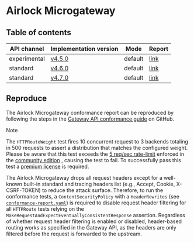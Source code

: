 # Airlock Microgateway

## Table of contents

| API channel  | Implementation version                                               | Mode    | Report                                           |
|--------------|----------------------------------------------------------------------|---------|--------------------------------------------------|
| experimental | [v4.5.0](https://github.com/airlock/microgateway/releases/tag/4.5.0) | default | [link](./experimental-4.5.0-default-report.yaml) |
| standard    | [v4.6.0](https://github.com/airlock/microgateway/releases/tag/4.6.0) | default | [link](./standard-4.6.0-default-report.yaml) |
| standard    | [v4.7.0](https://github.com/airlock/microgateway/releases/tag/4.7.0) | default | [link](./standard-4.7.0-default-report.yaml) |

## Reproduce

The Airlock Microgateway conformance report can be reproduced by following the steps in the [Gateway API conformance guide](https://github.com/airlock/microgateway/tree/main/gateway-api/conformance/conformance.md) on GitHub.

> [!NOTE]
> The `HTTPRouteWeight` test fires 10 concurrent request to 3 backends totaling in 500 requests to assert a distribution that matches the configured weight.
> Please be aware that this test exceeds the [5 req/sec rate-limit](https://docs.airlock.com/microgateway/latest/?topic=MGW-00000056) enforced in the <!-- markdown-link-check-disable --> [community edition](https://www.airlock.com/en/secure-access-hub/components/microgateway/community-edition) <!-- markdown-link-check-enable -->, causing the test to fail.
> To successfully pass this test a <!-- markdown-link-check-disable --> [premium license](https://www.airlock.com/en/secure-access-hub/components/microgateway/premium-edition)  <!-- markdown-link-check-enable --> is required.
> 
> The Airlock Microgateway drops all request headers except for a well-known built-in standard and tracing headers list (e.g., Accept, Cookie, X-CSRF-TOKEN) to reduce the attack surface.
> Therefore, to run the conformance tests, a `ContentSecurityPolicy` with a `HeaderRewrites` (see [`conformance-report.yaml`](https://github.com/airlock/microgateway/tree/main/gateway-api/conformance/manifests/conformance-report.yaml)) is required to disable request header filtering for all `HTTPRoute` tests relying on the `MakeRequestAndExpectEventuallyConsistentResponse` assertion.
> Regardless of whether request header filtering is enabled or disabled, header-based routing works as specified in the Gateway API, as the headers are only filtered before the request is forwarded to the upstream.

